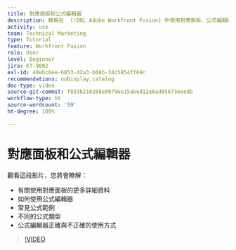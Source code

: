 ```yaml
---
title: 對應面板和公式編輯器
description: 瞭解在  [!DNL Adobe Workfront Fusion] 中使用對應面板、公式編輯器和常見公式範例的更多資訊。
activity: use
team: Technical Marketing
type: Tutorial
feature: Workfront Fusion
role: User
level: Beginner
jira: KT-9002
exl-id: 48ebc6ee-6853-42a3-b68b-34c5854ff69c
recommendations: noDisplay,catalog
doc-type: video
source-git-commit: f033b210268e8979ee15abe812e6ad85673eeedb
workflow-type: ht
source-wordcount: '59'
ht-degree: 100%

---
```


# 對應面板和公式編輯器

觀看這段影片，您將會瞭解：

* 有關使用對應面板的更多詳細資料
* 如何使用公式編輯器
* 常見公式範例
* 不同的公式類型
* 公式編輯器正確與不正確的使用方式

>[!VIDEO](https://video.tv.adobe.com/v/335262/?quality=12&learn=on)
